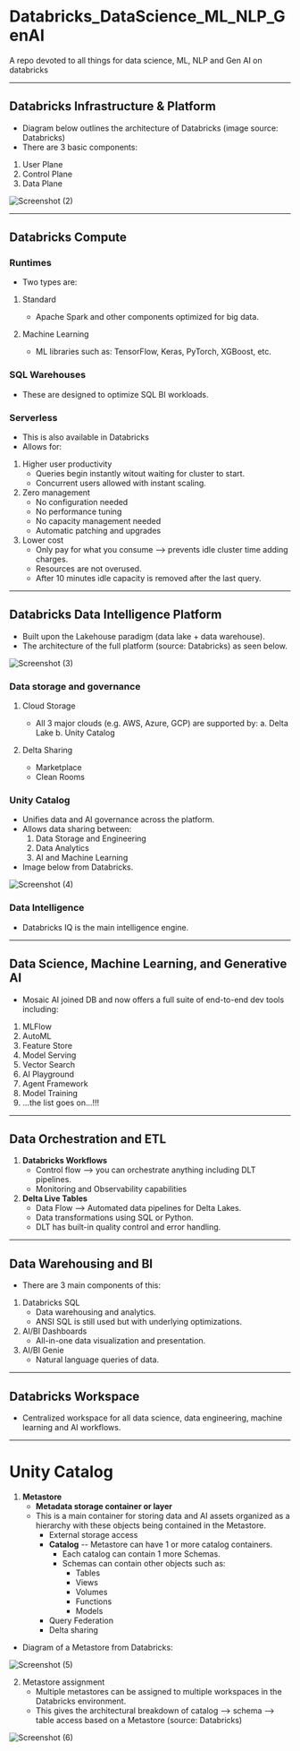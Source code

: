 # Databricks_DataScience_ML_NLP_GenAI
A repo devoted to all things for data science, ML, NLP and Gen AI on databricks



---
## Databricks Infrastructure & Platform
* Diagram below outlines the architecture of Databricks (image source: Databricks)
* There are 3 basic components:
1. User Plane
2. Control Plane
3. Data Plane

![Screenshot (2)](https://github.com/user-attachments/assets/80eb91a5-32a8-4f09-b7a0-ef89a3982576)

---
## Databricks Compute
### Runtimes
* Two types are:
1. Standard
   * Apache Spark and other components optimized for big data.

2. Machine Learning
   * ML libraries such as: TensorFlow, Keras, PyTorch, XGBoost, etc.

### SQL Warehouses
* These are designed to optimize SQL BI workloads.

### Serverless
* This is also available in Databricks
* Allows for:
1. Higher user productivity
   * Queries begin instantly witout waiting for cluster to start.
   * Concurrent users allowed with instant scaling. 
2. Zero management
   * No configuration needed
   * No performance tuning
   * No capacity management needed
   * Automatic patching and upgrades
3. Lower cost
   * Only pay for what you consume --> prevents idle cluster time adding charges.
   * Resources are not overused.
   * After 10 minutes idle capacity is removed after the last query.
  
---
## Databricks Data Intelligence Platform
* Built upon the Lakehouse paradigm (data lake + data warehouse).
* The architecture of the full platform (source: Databricks) as seen below. 

![Screenshot (3)](https://github.com/user-attachments/assets/d3a345bd-bfdd-4666-9085-f77e2bf13e0c)


### Data storage and governance
1. Cloud Storage
   * All 3 major clouds (e.g. AWS, Azure, GCP) are supported by:
     a. Delta Lake
     b. Unity Catalog

2. Delta Sharing
   * Marketplace
   * Clean Rooms
  

### Unity Catalog
* Unifies data and AI governance across the platform.
* Allows data sharing between:
  1. Data Storage and Engineering
  2. Data Analytics
  3. AI and Machine Learning
* Image below from Databricks.

![Screenshot (4)](https://github.com/user-attachments/assets/6ae536a4-a325-45f8-8aed-622bedb2dc21)

### Data Intelligence
* Databricks IQ is the main intelligence engine.

---
## Data Science, Machine Learning, and Generative AI
* Mosaic AI joined DB and now offers a full suite of end-to-end dev tools including:
1. MLFlow
2. AutoML
3. Feature Store
4. Model Serving
5. Vector Search
6. AI Playground
7. Agent Framework
8. Model Training
9. ...the list goes on...!!!

---
## Data Orchestration and ETL
1. **Databricks Workflows**
   * Control flow --> you can orchestrate anything including DLT pipelines.
   * Monitoring and Observability capabilities
2. **Delta Live Tables**
   * Data Flow --> Automated data pipelines for Delta Lakes.
   * Data transformations using SQL or Python.
   * DLT has built-in quality control and error handling.
  
---
## Data Warehousing and BI
* There are 3 main components of this:
1. Databricks SQL
   * Data warehousing and analytics.
   * ANSI SQL is still used but with underlying optimizations. 
2. AI/BI Dashboards
   * All-in-one data visualization and presentation.
3. AI/BI Genie
   * Natural language queries of data.

---
## Databricks Workspace
* Centralized workspace for all data science, data engineering, machine learning and AI workflows.



---
# Unity Catalog
1. **Metastore**
   * **Metadata storage container or layer**
   * This is a main container for storing data and AI assets organized as a hierarchy with these objects being contained in the Metastore. 
     * External storage access
     * **Catalog** -- Metastore can have 1 or more catalog containers.
       * Each catalog can contain 1 more Schemas.
       * Schemas can contain other objects such as:
         * Tables
         * Views
         * Volumes
         * Functions
         * Models
     * Query Federation
     * Delta sharing
* Diagram of a Metastore from Databricks:

![Screenshot (5)](https://github.com/user-attachments/assets/3d7c4bf8-1169-4360-9790-0cfd6784e00f)


2. Metastore assignment
   * Multiple metastores can be assigned to multiple workspaces in the Databricks environment.
   * This gives the architectural breakdown of catalog --> schema --> table access based on a Metastore (source: Databricks)

![Screenshot (6)](https://github.com/user-attachments/assets/4cc28616-595f-4058-89c0-8e6b6f22c2f3)

